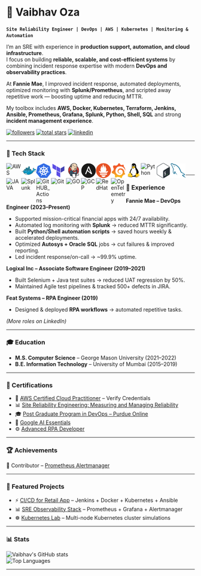# 🚀 Vaibhav Oza  

**`Site Reliability Engineer | DevOps | AWS | Kubernetes | Monitoring & Automation`**

I’m an SRE with experience in **production support, automation, and cloud infrastructure**.  
I focus on building **reliable, scalable, and cost-efficient systems** by combining incident response expertise with modern **DevOps and observability practices**.  

At **Fannie Mae**, I improved incident response, automated deployments, optimized monitoring with **Splunk/Prometheus**, and scripted away repetitive work — boosting uptime and reducing MTTR.  

My toolbox includes **AWS, Docker, Kubernetes, Terraform, Jenkins, Ansible, Prometheus, Grafana, Splunk, Python, Shell, SQL** and strong **incident management experience**.  

<p align="left">
   <a href="https://github.com/VaibhavOza1997?tab=followers">
      <img alt="followers" title="Follow me on GitHub" src="https://custom-icon-badges.demolab.com/github/followers/VaibhavOza1997?color=236ad3&labelColor=1155ba&style=for-the-badge&logo=person-add&label=Follow&logoColor=white"/></a>
   <a href="https://github.com/VaibhavOza1997?tab=repositories&sort=stargazers">
      <img alt="total stars" title="Total stars on GitHub" src="https://custom-icon-badges.demolab.com/github/stars/VaibhavOza1997?color=55960c&style=for-the-badge&labelColor=488207&logo=star"/></a>
   <a href="https://www.linkedin.com/in/vaibhavoza/">
      <img alt="linkedin" title="Connect with me on LinkedIn" src="https://custom-icon-badges.demolab.com/badge/-LinkedIn-blue?style=for-the-badge&logo=linkedin&logoColor=white"/></a>
</p>

---

### 🧰 Tech Stack

<img align="left" alt="AWS" width="40px" src="https://cdn.jsdelivr.net/gh/devicons/devicon@latest/icons/amazonwebservices/amazonwebservices-original-wordmark.svg"/>
<img align="left" alt="Docker" width="40px" src="https://raw.githubusercontent.com/devicons/devicon/v2.17.0/icons/docker/docker-original.svg"/>
<img align="left" alt="Kubernetes" width="40px" src="https://raw.githubusercontent.com/devicons/devicon/v2.17.0/icons/kubernetes/kubernetes-plain.svg"/>
<img align="left" alt="Terraform" width="40px" src="https://raw.githubusercontent.com/devicons/devicon/v2.17.0/icons/terraform/terraform-original.svg"/>
<img align="left" alt="Jenkins" width="40px" src="https://raw.githubusercontent.com/devicons/devicon/v2.17.0/icons/jenkins/jenkins-original.svg"/>
<img align="left" alt="Ansible" width="40px" src="https://raw.githubusercontent.com/devicons/devicon/v2.17.0/icons/ansible/ansible-original.svg"/>
<img align="left" alt="Prometheus" width="40px" src="https://raw.githubusercontent.com/devicons/devicon/v2.17.0/icons/prometheus/prometheus-original.svg"/>
<img align="left" alt="Grafana" width="40px" src="https://raw.githubusercontent.com/devicons/devicon/v2.17.0/icons/grafana/grafana-original.svg"/>
<img align="left" alt="Linux" width="40px" src="https://raw.githubusercontent.com/devicons/devicon/v2.17.0/icons/linux/linux-original.svg"/>
<img align="left" alt="Python" width="40px" src="https://cdn.jsdelivr.net/gh/devicons/devicon@latest/icons/python/python-original.svg"/>
<img align="left" alt="Bash" width="40px" src="https://raw.githubusercontent.com/devicons/devicon/v2.17.0/icons/bash/bash-original.svg"/>
<img align="left" alt="SQL" width="40px" src="https://raw.githubusercontent.com/devicons/devicon/v2.17.0/icons/mysql/mysql-original.svg"/>
<img align="left" alt="JAVA" width="40px" src="https://cdn.jsdelivr.net/gh/devicons/devicon@latest/icons/java/java-original-wordmark.svg"/>
<img align="left" alt="Splunk" width="40px" src="https://cdn.jsdelivr.net/gh/devicons/devicon@latest/icons/splunk/splunk-original-wordmark.svg"/>
<img align="left" alt="GitHUB_Actions" width="40px" src="https://cdn.jsdelivr.net/gh/devicons/devicon@latest/icons/githubactions/githubactions-original-wordmark.svg"/>
<img align="left" alt="Git" width="40px" src="https://cdn.jsdelivr.net/gh/devicons/devicon@latest/icons/git/git-original-wordmark.svg"/>
<img align="left" alt="GO" width="40px" src="https://cdn.jsdelivr.net/gh/devicons/devicon@latest/icons/go/go-original-wordmark.svg"/>
<img align="left" alt="GCP" width="40px" src="https://cdn.jsdelivr.net/gh/devicons/devicon@latest/icons/googlecloud/googlecloud-original-wordmark.svg"/>
<img align="left" alt="RedHat" width="40px" src="https://cdn.jsdelivr.net/gh/devicons/devicon@latest/icons/redhat/redhat-original-wordmark.svg"/>
<img align="left" alt="OpenTelemetry" width="40px" src="https://cdn.jsdelivr.net/gh/devicons/devicon@latest/icons/opentelemetry/opentelemetry-original-wordmark.svg"/>                                                         
<br/>


---

### 💼 Experience

**Fannie Mae – DevOps Engineer (2023–Present)**  
- Supported mission-critical financial apps with 24/7 availability.  
- Automated log monitoring with **Splunk** → reduced MTTR significantly.  
- Built **Python/Shell automation scripts** → saved hours weekly & accelerated deployments.  
- Optimized **Autosys + Oracle SQL** jobs → cut failures & improved reporting.  
- Led incident response/on-call → ~99.9% uptime.  

**Logixal Inc – Associate Software Engineer (2019–2021)**  
- Built Selenium + Java test suites → reduced UAT regression by 50%.  
- Maintained Agile test pipelines & tracked 500+ defects in JIRA.  

**Feat Systems – RPA Engineer (2019)**  
- Designed & deployed **RPA workflows** → automated repetitive tasks.  

*(More roles on LinkedIn)*  

---

### 🎓 Education

- **M.S. Computer Science** – George Mason University (2021–2022)  
- **B.E. Information Technology** – University of Mumbai (2015–2019)  

---

### 📜 Certifications

- 🏅 [AWS Certified Cloud Practitioner](https://www.credly.com/badges/8496a63c-e81c-484d-a56d-451afc38289f/linked_in_profile) – Verify Credentials  
- 📊 [Site Reliability Engineering: Measuring and Managing Reliability](https://coursera.org/share/ebdd713d15af5744a321ea977d5fcc14)  
- 🎓 [Post Graduate Program in DevOps – Purdue Online](https://www.edureka.co/lms/certificate/dac30a4d9351a0399ff7360f0c95b86c)  
- 🤖 [Google AI Essentials](https://coursera.org/share/e3132d1406dc048e69b8ce85d3411872)  
- ⚙️ [Advanced RPA Developer](https://drive.google.com/file/d/1CXSN0kRXrvbp1K0nPHMZ1xRnsz4JIYZs/view?pli=1)  

---

### 🏆 Achievements

🌟 Contributor – [Prometheus Alertmanager](https://github.com/prometheus/alertmanager)  

---

### 📂 Featured Projects

- ⚡ [CI/CD for Retail App](https://github.com/VaibhavOza1997/devOPS_Project1) – Jenkins + Docker + Kubernetes + Ansible  
- 📊 [SRE Observability Stack](https://github.com/VaibhavOza1997/sre-observability) – Prometheus + Grafana + Alertmanager  
- ☸️ [Kubernetes Lab](https://github.com/VaibhavOza1997/kubernetes-lab) – Multi-node Kubernetes cluster simulations  

---

### 📊 Stats

![Vaibhav's GitHub stats](https://github-readme-stats.vercel.app/api?username=VaibhavOza1997&show_icons=true&theme=gruvbox)  
![Top Languages](https://github-readme-stats.vercel.app/api/top-langs/?username=VaibhavOza1997&layout=compact&theme=gruvbox)

---
